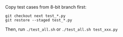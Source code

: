 
Copy test cases from 8-bit branch first:
```
git checkout next test_*.py
git restore --staged test_*.py
```

Then, run `./test_all.sh` or `./test_all.sh test_xxx.py`

